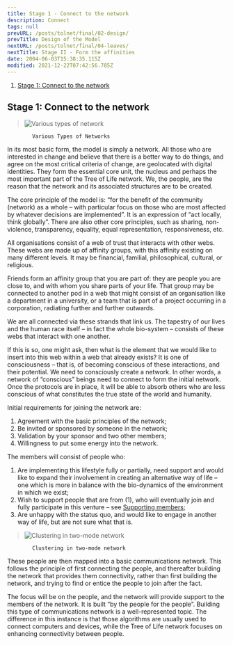 ```yaml
---
title: Stage 1 - Connect to the network
description: Connect
tags: null
prevURL: /posts/tolnet/final/02-design/
prevTitle: Design of the Model
nextURL: /posts/tolnet/final/04-leaves/
nextTitle: Stage II - Form the affinities
date: 2004-06-03T15:38:35.115Z
modified: 2021-12-22T07:42:56.785Z
---
```


1. [Stage 1: Connect to the network](#stage-1-connect-to-the-network)

## Stage 1: Connect to the network

> ![Various types of network](/posts/img/tol/03.1_types.md.png)

            Various Types of Networks

In its most basic form, the model is simply a network. All those who are interested in change and believe that there is a better way to do things, and agree on the most critical criteria of change, are geolocated with digital identities. They form the essential core unit, the nucleus and perhaps the most important part of the Tree of Life network. We, the people, are the reason that the network and its associated structures are to be created.

The core principle of the model is: “for the benefit of the community (network) as a whole – with particular focus on those who are most affected by whatever decisions are implemented”. It is an expression of “act locally, think globally”. There are also other core principles, such as sharing, non-violence, transparency, equality, equal representation, responsiveness, etc.

All organisations consist of a web of trust that interacts with other webs. These webs are made up of affinity groups, with this affinity existing on many different levels. It may be financial, familial, philosophical, cultural, or religious.

Friends form an affinity group that you are part of: they are people you are close to, and with whom you share parts of your life. That group may be connected to another pod in a web that might consist of an organisation like a department in a university, or a team that is part of a project occurring in a corporation, radiating further and further outwards.

We are all connected via these strands that link us. The tapestry of our lives and the human race itself – in fact the whole bio-system – consists of these webs that interact with one another.

If this is so, one might ask, then what is the element that we would like to insert into this web within a web that already exists? It is one of consciousness – that is, of becoming conscious of these interactions, and their potential. We need to consciously create a network. In other words, a network of “conscious” beings need to connect to form the initial network. Once the protocols are in place, it will be able to absorb others who are less conscious of what constitutes the true state of the world and humanity.

Initial requirements for joining the network are:

1. Agreement with the basic principles of the network;
2. Be invited or sponsored by someone in the network;
3. Validation by your sponsor and two other members;
4. Willingness to put some energy into the network.

The members will consist of people who:

1. Are implementing this lifestyle fully or partially, need support and would like to expand their involvement in creating an alternative way of life – one which is more in balance with the bio-dynamics of the environment in which we exist;
2. Wish to support people that are from (1), who will eventually join and fully participate in this venture &ndash; see [Supporting members](....html);
3. Are unhappy with the status quo, and would like to engage in another way of life, but are not sure what that is.

> ![Clustering in two-mode network](/posts/img/tol/3-2_clustering.jpg)

            Clustering in two-mode network

These people are then mapped into a basic communications network. This follows the principle of first connecting the people, and thereafter building the network that provides them connectivity, rather than first building the network, and trying to find or entice the people to join after the fact.

The focus will be on the people, and the network will provide support to the members of the network. It is built “by the people for the people”. Building this type of communications network is a well-represented topic. The difference in this instance is that those algorithms are usually used to connect computers and devices, while the Tree of Life network focuses on enhancing connectivity between people.
